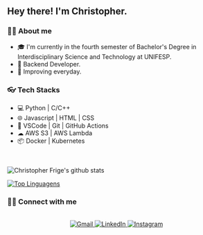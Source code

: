 ## Hey there! I'm Christopher.

### 🤵🏻 About me

* 🎓 I'm currently in the fourth semester of Bachelor's Degree in Interdisciplinary Science and Technology at UNIFESP. 
* 💼 Backend Developer.
* 🌱 Improving everyday.

### 👓 Tech Stacks

* 💻 Python | C/C++
* 🌐 Javascript | HTML | CSS  
* 🔧 VSCode | Git | GitHub Actions
* ☁  AWS S3 | AWS Lambda
* 📦 Docker | Kubernetes
<br/>

![Christopher Frige's github stats](https://github-readme-stats.vercel.app/api?username=christopherfrige&show_icons=true&theme=dracula)

[![Top Linguagens](https://github-readme-stats.vercel.app/api/top-langs/?username=christopherfrige&layout=compact&theme=dracula)](https://github.com/anuraghazra/github-readme-stats)
<br/>

### 🤝🏻 Connect with me
<br/>

<center>
<a href="mailto:chris.frige@gmail.com">
<img src="https://img.shields.io/badge/Gmail-D14836?style=for-the-badge&logo=gmail&logoColor=white" alt="Gmail"/>
</a>

<a href="https://www.linkedin.com/in/christopherfrige/" target="_blank">
<img src="https://img.shields.io/badge/LinkedIn-0077B5?style=for-the-badge&logo=linkedin&logoColor=white" alt="LinkedIn"/>
</a>

<a href="https://www.instagram.com/chrisfrige/" target="_blank">
<img src="https://img.shields.io/badge/Instagram-E4405F?style=for-the-badge&logo=instagram&logoColor=white" alt="Instagram"/>
</a>
</center>
